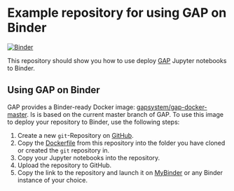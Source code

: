 # Example repository for using GAP on Binder

[![Binder](https://mybinder.org/badge.svg)](https://mybinder.org/v2/gh/gap-system/gap-docker-binder/master)

This repository should show you how to use deploy [GAP](https://wwww.gap-system.org) Jupyter notebooks to Binder.

## Using GAP on Binder

GAP provides a Binder-ready Docker image: [gapsystem/gap-docker-master](https://hub.docker.com/r/gapsystem/gap-docker-master/). 
Is is based on the current master branch of GAP.
To use this image to deploy your repository to Binder, use the following steps:

1. Create a new `git`-Repository on [GitHub](https://github.com).
2. Copy the [Dockerfile](https://github.com/gap-system/gap-docker-binder/blob/master/Dockerfile) from this repository into the folder you have cloned or created the `git` repository in.
3. Copy your Jupyter notebooks into the repository.
4. Upload the repository to GitHub.
5. Copy the link to the repository and launch it on [MyBinder](https://mybinder.org) or any Binder instance of your choice.
